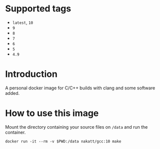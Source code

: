 # Supported tags

* `latest`, `10`
* `9`
* `8`
* `7`
* `6`
* `5`
* `4.9`

# Introduction

A personal docker image for C/C++ builds with clang and some software added.

# How to use this image

Mount the directory containing your source files on `/data` and run the container.

```
docker run -it --rm -v $PWD:/data nakatt/gcc:10 make
```
